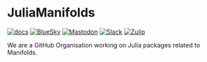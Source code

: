 # JuliaManifolds

[![docs](https://img.shields.io/badge/docs-juliamanifolds.github.io-blue)](https://juliamanifolds.github.io)
[![BlueSky](https://img.shields.io/badge/Bluesky-juliamanifolds.bsky.social-%23007df5)](https://bsky.app/profile/juliamanifolds.bsky.social)
[![Mastodon](https://img.shields.io/badge/-@Manifolds@julialang.social-%232B90D9?logo=mastodon&logoColor=white)](https://julialang.social/@Manifolds)
[![Slack](https://img.shields.io/badge/Julia%20%23manifolds-4A154B?logo=slack&logoColor=white)](https://julialang.slack.com/archives/CP4QF0K5Z)
[![Zulip](https://img.shields.io/static/v1?message=julialang%20%23manifolds&color=222222&logo=Zulip&logoColor=50ADFF&label=)](https://julialang.zulipchat.com/#narrow/stream/236243-manifolds)

We are a GitHub Organisation working on Julia packages related to Manifolds.
